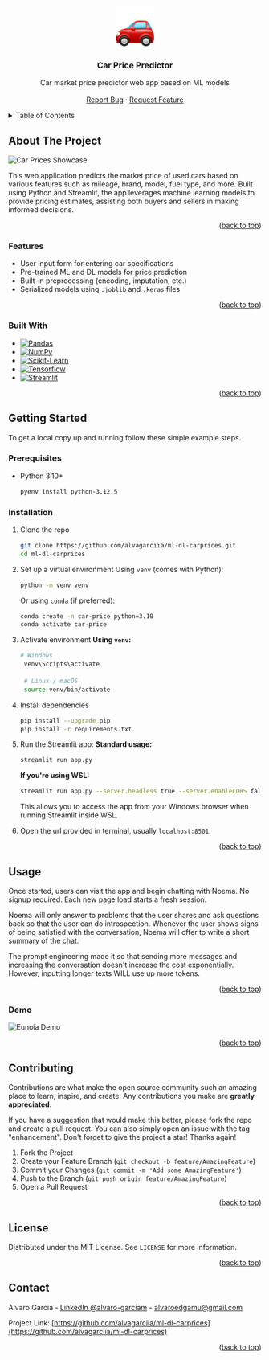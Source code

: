 <a id="readme-top"></a>
<!--
*** ReadMe template from Othneil Drew @othneildrew on GitHub
-->
<!-- [![project_license][license-shield]][license-url]
[![LinkedIn][linkedin-shield]][linkedin-url] -->


<!-- PROJECT LOGO -->
<br />
<div align="center">
  <a href="https://github.com/alvagarciia/ml-dl-carprices">
    <img src="media/logo.png" alt="Logo" width="80" height="80">
  </a>

<h3 align="center">Car Price Predictor</h3>

  <p align="center">
    Car market price predictor web app based on ML models
    <br />
    <br />
    <a href="https://github.com/alvagarciia/ml-dl-carprices/issues/new?labels=bug&template=bug-report---.md">Report Bug</a>
    &middot;
    <a href="https://github.com/alvagarciia/ml-dl-carprices/issues/new?labels=enhancement&template=feature-request---.md">Request Feature</a>
  </p>
</div>



<!-- TABLE OF CONTENTS -->
<details>
  <summary>Table of Contents</summary>
  <ol>
    <li>
      <a href="#about-the-project">About The Project</a>
      <ul>
        <li><a href="#features">Features</a></li>
        <li><a href="#built-with">Built With</a></li>
      </ul>
    </li>
    <li>
      <a href="#getting-started">Getting Started</a>
      <ul>
        <li><a href="#prerequisites">Prerequisites</a></li>
        <li><a href="#installation">Installation</a></li>
      </ul>
    </li>
    <li>
      <a href="#usage">Usage</a>
      <ul>
        <li><a href="#demo">Demo</a></li>
      </ul>
    </li>
    <li><a href="#contributing">Contributing</a></li>
    <li><a href="#license">License</a></li>
    <li><a href="#contact">Contact</a></li>
  </ol>
</details>



<!-- ABOUT THE PROJECT -->
## About The Project

![Car Prices Showcase](./media/carprices-show.png)

This web application predicts the market price of used cars based on various features such as mileage, brand, model, fuel type, and more. Built using Python and Streamlit, the app leverages machine learning models to provide pricing estimates, assisting both buyers and sellers in making informed decisions.

<p align="right">(<a href="#readme-top">back to top</a>)</p>


### Features

- User input form for entering car specifications
- Pre-trained ML and DL models for price prediction
- Built-in preprocessing (encoding, imputation, etc.)
- Serialized models using `.joblib` and `.keras` files

<p align="right">(<a href="#readme-top">back to top</a>)</p>


### Built With

* [![Pandas][pandas]](https://github.com/pandas-dev/pandas)
* [![NumPy][numpy]](https://github.com/numpy/numpy)
* [![Scikit-Learn][scikit-learn]](https://github.com/scikit-learn/scikit-learn)
* [![Tensorflow][tensorflow]](https://github.com/tensorflow/tensorflow)
* [![Streamlit][streamlit]](https://github.com/streamlit/streamlit)

<p align="right">(<a href="#readme-top">back to top</a>)</p>



<!-- GETTING STARTED -->
## Getting Started

To get a local copy up and running follow these simple example steps.

### Prerequisites

* Python 3.10+
  ```sh
  pyenv install python-3.12.5
  ```

### Installation

1. Clone the repo
   ```sh
   git clone https://github.com/alvagarciia/ml-dl-carprices.git
   cd ml-dl-carprices
   ```
2. Set up a virtual environment
   Using `venv` (comes with Python):
   ```sh
   python -m venv venv
   ```
   Or using `conda` (if preferred):
   ```sh
   conda create -n car-price python=3.10
   conda activate car-price
   ```
3. Activate environment
   **Using `venv`:**
   ```sh
   # Windows
    venv\Scripts\activate

    # Linux / macOS
    source venv/bin/activate
   ```
4. Install dependencies
   ```sh
   pip install --upgrade pip
   pip install -r requirements.txt
   ```
5. Run the Streamlit app:
   **Standard usage:**
    ```bash
   streamlit run app.py
   ```

    **If you're using WSL:**
    ```bash
   streamlit run app.py --server.headless true --server.enableCORS false --server.address=0.0.0.0
   ```
   This allows you to access the app from your Windows browser when running Streamlit inside WSL.
   
6. Open the url provided in terminal, usually `localhost:8501`.

<p align="right">(<a href="#readme-top">back to top</a>)</p>



<!-- USAGE EXAMPLES -->
## Usage

Once started, users can visit the app and begin chatting with Noema. No signup required. Each new page load starts a fresh session.

Noema will only answer to problems that the user shares and ask questions back so that the user can do introspection. Whenever the user shows signs of being satisfied with the conversation, Noema will offer to write a short summary of the chat.

The prompt engineering made it so that sending more messages and increasing the conversation doesn't increase the cost exponentially. However, inputting longer texts WILL use up more tokens. 

<p align="right">(<a href="#readme-top">back to top</a>)</p>


### Demo

![Eunoia Demo](./media/eunoia-demo.gif)

<p align="right">(<a href="#readme-top">back to top</a>)</p>



<!-- CONTRIBUTING -->
## Contributing

Contributions are what make the open source community such an amazing place to learn, inspire, and create. Any contributions you make are **greatly appreciated**.

If you have a suggestion that would make this better, please fork the repo and create a pull request. You can also simply open an issue with the tag "enhancement".
Don't forget to give the project a star! Thanks again!

1. Fork the Project
2. Create your Feature Branch (`git checkout -b feature/AmazingFeature`)
3. Commit your Changes (`git commit -m 'Add some AmazingFeature'`)
4. Push to the Branch (`git push origin feature/AmazingFeature`)
5. Open a Pull Request

<p align="right">(<a href="#readme-top">back to top</a>)</p>



<!-- LICENSE -->
## License

Distributed under the MIT License. See `LICENSE` for more information.

<p align="right">(<a href="#readme-top">back to top</a>)</p>



<!-- CONTACT -->
## Contact

Alvaro Garcia - [LinkedIn @alvaro-garciam](https://www.linkedin.com/in/alvaro-garciam) - alvaroedgamu@gmail.com

Project Link: [https://github.com/alvagarciia/ml-dl-carprices](https://github.com/alvagarciia/ml-dl-carprices)

<p align="right">(<a href="#readme-top">back to top</a>)</p>



<!-- MARKDOWN LINKS & IMAGES -->
<!-- 
https://www.markdownguide.org/basic-syntax/#reference-style-links 
https://simpleicons.org/
-->
[license-shield]: https://img.shields.io/github/license/alvagarciia/ml-dl-carprices.svg?style=for-the-badge
[license-url]: https://github.com/alvagarciia/ml-dl-carprices/blob/main/LICENSE
[linkedin-shield]: https://img.shields.io/badge/-LinkedIn-black.svg?style=for-the-badge&logo=linkedin&colorB=555
[linkedin-url]: https://linkedin.com/in/alvaro-garciam


[pandas]: https://img.shields.io/badge/Pandas-150458?style=for-the-badge&logo=pandas&logoColor=white
[numpy]: https://img.shields.io/badge/NumPy-013243?style=for-the-badge&logo=numpy&logoColor=white
[scikit-learn]: https://img.shields.io/badge/Scikit_Learn-F7931E?style=for-the-badge&logo=scikitlearn&logoColor=white
[tensorflow]: https://img.shields.io/badge/Tensorflow-FF6F00?style=for-the-badge&logo=tensorflow&logoColor=white
[streamlit]: https://img.shields.io/badge/Streamlit-FF4B4B?style=for-the-badge&logo=streamlit&logoColor=white